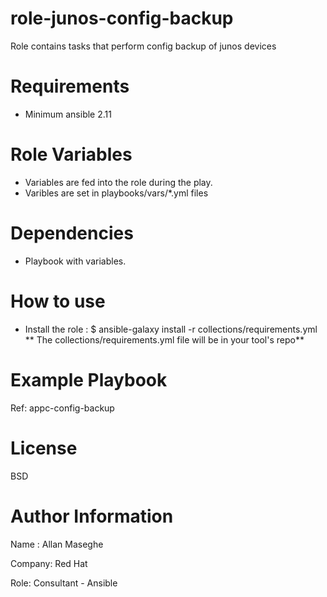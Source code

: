 # role-junos-config-backup
Role contains tasks that perform config backup of junos devices

# Requirements
- Minimum ansible 2.11

# Role Variables

- Variables are fed into the role during the play.
- Varibles are set in playbooks/vars/*.yml files

# Dependencies
- Playbook with variables.

# How to use
- Install the role : $ ansible-galaxy install -r collections/requirements.yml
  ** The collections/requirements.yml file will be in your tool's repo**
  
# Example Playbook

Ref: appc-config-backup


# License
BSD

# Author Information
Name : Allan Maseghe

Company: Red Hat

Role: Consultant - Ansible
